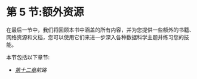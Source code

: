 <title>B16834_Section_5_Final_SK_ePub</title> <link href="css/style-JRserifv3.css" rel="stylesheet" type="text/css">

# 第 5 节:额外资源

在最后一节中，我们将回顾本书中涵盖的所有内容，并为您提供一些额外的书籍、网络资源和文档，您可以使用它们来进一步深入各种数据科学主题并练习您的技能。

本节包括以下章节:

*   [*第十二章*](B16834_12_Final_SK_ePub.xhtml#_idTextAnchor254)*前路*